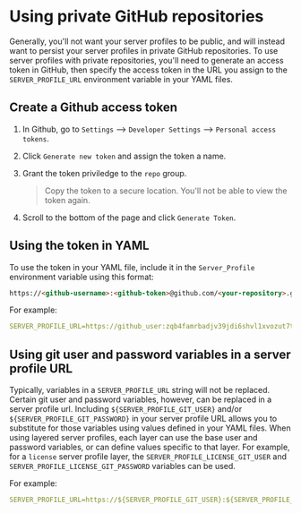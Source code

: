 # Using private GitHub repositories

Generally, you'll not want your server profiles to be public, and will instead want to persist your server profiles in private GitHub repositories. To use server profiles with private repositories, you'll need to generate an access token in GitHub, then specify the access token in the URL you assign to the `SERVER_PROFILE_URL` environment variable in your YAML files.

## Create a Github access token

1. In Github, go to `Settings` --> `Developer Settings` --> `Personal access tokens`.
2. Click `Generate new token` and assign the token a name.
3. Grant the token priviledge to the `repo` group.

    > Copy the token to a secure location. You'll not be able to view the token again.

4. Scroll to the bottom of the page and click `Generate Token`.

## Using the token in YAML

To use the token in your YAML file, include it in the `Server_Profile` environment variable using this format:
```html
https://<github-username>:<github-token>@github.com/<your-repository>.git
```

For example:
```yaml
SERVER_PROFILE_URL=https://github_user:zqb4famrbadjv39jdi6shvl1xvozut7tamd5v6eva@github.com/pingidentity/server_profile.git
```

## Using git user and password variables in a server profile URL

Typically, variables in a `SERVER_PROFILE_URL` string will not be replaced. Certain git user and password variables, however, can be replaced in a server profile url. Including `${SERVER_PROFILE_GIT_USER}` and/or `${SERVER_PROFILE_GIT_PASSWORD}` in your server profile URL allows you to substitute for those variables using values defined in your YAML files. When using layered server profiles, each layer can use the base user and password variables, or can define values specific to that layer. For example, for a `license` server profile layer, the `SERVER_PROFILE_LICENSE_GIT_USER` and `SERVER_PROFILE_LICENSE_GIT_PASSWORD` variables can be used.

For example:
```yaml
SERVER_PROFILE_URL=https://${SERVER_PROFILE_GIT_USER}:${SERVER_PROFILE_GIT_PASSWORD}@github.com/pingidentity/server_profile.git
```
